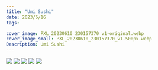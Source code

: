 ```yaml
---
title: "Umi Sushi"
date: 2023/6/16
tags:

cover_image: PXL_20230610_230157370_v1-original.webp
cover_image_small: PXL_20230610_230157370_v1-500px.webp
Description: Umi Sushi
---
```


[![](PXL_20230610_224224478_v1-800px.webp)](PXL_20230610_224224478_v1-original.webp)
[![](PXL_20230610_224229005_v1-800px.webp)](PXL_20230610_224229005_v1-original.webp)
[![](PXL_20230610_224232703_v1-800px.webp)](PXL_20230610_224232703_v1-original.webp)
[![](PXL_20230610_224255445_v1-800px.webp)](PXL_20230610_224255445_v1-original.webp)
[![](PXL_20230610_230157370_v1-800px.webp)](PXL_20230610_230157370_v1-original.webp)
